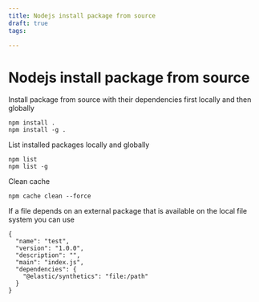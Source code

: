 ```yaml
---
title: Nodejs install package from source
draft: true
tags: 

---
```

# Nodejs install package from source
Install package from source with their dependencies first locally and then globally

```
npm install .
npm install -g .
```

List installed packages locally and globally

```
npm list
npm list -g
```

Clean cache

```
npm cache clean --force
```

If a file depends on an external package that is available on the local file system you can use

```
{
  "name": "test",
  "version": "1.0.0",
  "description": "",
  "main": "index.js",
  "dependencies": {
    "@elastic/synthetics": "file:/path"
  }
}
```
